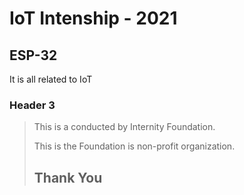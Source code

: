 IoT Intenship - 2021
====================

ESP-32
---------------------

It is all related to IoT

### Header 3

> This is a conducted by Internity Foundation.
> 
> This is the Foundation is non-profit organization.
>
> ## Thank You
